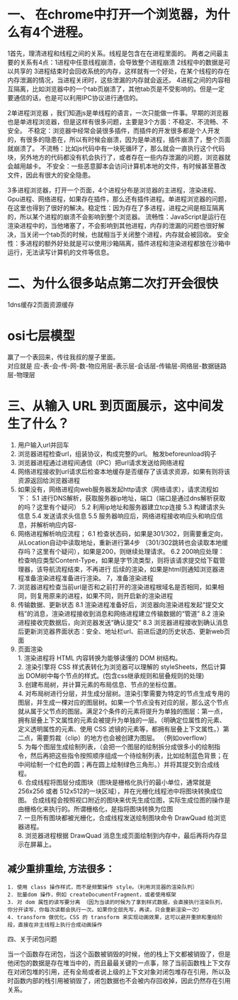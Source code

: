 # 一、 在chrome中打开一个浏览器，为什么有4个进程。
1首先，理清进程和线程之间的关系。线程是包含在在进程里面的。 两者之间最主要的关系有4点：1进程中任意线程崩溃，会导致整个进程崩溃 2线程中的数据是可以共享的 3进程结束时会回收系统的内存，这样就有一个好处，在某个线程的存在内存泄漏的情况，当进程关闭时，这些泄漏的内存就会返还。 4进程之间的内容相互隔离，比如浏览器中的一个tab页崩溃了，其他tab页是不受影响的。但是一定要通信的话，也是可以利用IPC协议进行通信的。

2单进程浏览器 ，我们知道js是单线程的语言，一次只能做一件事。早期的浏览器也是单进程浏览器，但是这样有很多问题，主要是3个方面：不稳定、不流畅、不安全。 不稳定：浏览器中经常会装很多插件，而插件的开发很多都是个人开发的，有很多的隐患在，所以有时候会崩溃，因为是单进程，插件崩溃了，整个页面就崩溃了。 不流畅：比如js代码中有一块死循环了，那么就会一直执行这个代码块，另外地方的代码都没有机会执行了，或者存在一些内存泄漏的问题，浏览器就会越用越卡。 不安全：一些恶意脚本会访问计算机本地的文件，有时候甚至篡改文件，因此有很大的安全隐患。

3多进程浏览器，打开一个页面，4个进程分布是浏览器的主进程，渲染进程、Gpu进程、网络进程，如果存在插件，那么还有插件进程。单进程浏览器的问题，在这里也得到了很好的解决。稳定性：因为存在了多进程，进程之间是相互隔离的，所以某个进程的崩溃不会影响到整个浏览器。 流畅性：JavaScript是运行在渲染进程中的，当他堵塞了，不会影响到其他进程，内存的泄漏的问题也很好解决，当关闭一个tab页的时候，也就相当于关闭整个进程，内存就会被回收。 安全性：多进程的额外好处就是可以使用沙箱隔离，插件进程和渲染进程都放在沙箱中运行，无法读写计算机的文件等信息。
# 二、为什么很多站点第二次打开会很快
1dns缓存2页面资源缓存

# osi七层模型
赢了一个表回来，传往我叔的屋子里面。  
 对应就是 应-表-会-传-网-数-物应用层-表示层-会话层-传输层-网络层-数据链路层-物理层
 
# 三、从输入 URL 到页面展示，这中间发生了什么？  
   1. 用户输入url并回车    
   2. 浏览器进程检查url，组装协议，构成完整的url。 触发beforeunload钩子    
   3. 浏览器进程通过进程间通信（IPC）把url请求发送给网络进程    
   4. 网络进程接收到url请求后检查本地缓存是否缓存了该请求资源，如果有则将该资源返回给浏览器进程   
   5. 如果没有，网络进程向web服务器发起http请求（网络请求），请求流程如下：        5.1 进行DNS解析，获取服务器ip地址，端口（端口是通过dns解析获取的吗？这里有个疑问）        5.2 利用ip地址和服务器建立tcp连接        5.3 构建请求头信息        5.4 发送请求头信息        5.5 服务器响应后，网络进程接收响应头和响应信息，并解析响应内容-   
   6. 网络进程解析响应流程；        6.1 检查状态码，如果是301/302，则需要重定向，从Location自动中读取地址，重新进行第4步            （301/302跳转也会读取本地缓存吗？这里有个疑问），如果是200，则继续处理请求。        6.2 200响应处理：            检查响应类型Content-Type，如果是字节流类型，则将该请求提交给下载管理器，该导航流程结束，不再进行            后续的渲染，如果是html则通知浏览器进程准备渲染进程准备进行渲染。    7，准备渲染进程       
   7. 浏览器进程检查当前url是否和之前打开的渲染进程根域名是否相同，如果相同，则复用原来的进程，如果不同，则开启新的渲染进程   
   8. 传输数据、更新状态        8.1 渲染进程准备好后，浏览器向渲染进程发起“提交文档”的消息，渲染进程接收到消息和网络进程建立传输数据的“管道”        8.2 渲染进程接收完数据后，向浏览器发送“确认提交”        8.3 浏览器进程接收到确认消息后更新浏览器界面状态：安全、地址栏url、前进后退的历史状态、更新web页面   
   9. 页面渲染  
	1. 渲染进程将 HTML 内容转换为能够读懂的 DOM 树结构。                
	2. 渲染引擎将 CSS 样式表转化为浏览器可以理解的 styleSheets，然后计算出 DOM树中每个节点的样式。(包含css继承规则和层叠规则的处理)  
	3. 创建布局树，并计算元素的布局信息、节点的坐标位置。  
	4. 对布局树进行分层，并生成分层树。渲染引擎需要为特定的节点生成专用的图层，并生成一棵对应的图层树。如果一个节点没有对应的层，那么这个节点就从属于父节点的图层。满足2个条件的元素将提升为单独的图层：第一点，拥有层叠上下文属性的元素会被提升为单独的一层。（明确定位属性的元素、定义透明属性的元素、使用 CSS 滤镜的元素等，都拥有层叠上下文属性。）第二点，需要剪裁（clip）的地方也会被创建为图层。 （例如overflow）  
	5. 为每个图层生成绘制列表，（会把一个图层的绘制拆分成很多小的绘制指令，然后再把这些指令按照顺序组成一个待绘制列表，比如绘制蓝色背景；在中间绘制一个红色的圆；再在圆上绘制绿色三角形。）并将其提交到合成线程。  
	6. 合成线程将图层分成图块（图块是栅格化执行的最小单位，通常就是256x256 或者 512x512的一块区域），并在光栅化线程池中将图块转换成位图。 合成线程会按照视口附近的图块来优先生成位图，实际生成位图的操作是由栅格化来执行的。所谓栅格化，是指将图块转换为位图  
	7. 一旦所有图块都被光栅化，合成线程发送绘制图块命令 DrawQuad 给浏览器进程。  
	8. 浏览器进程根据 DrawQuad 消息生成页面绘制到内存中，最后再将内存显示在屏幕上。

## 减少重排重绘, 方法很多：
	1. 使用 class 操作样式，而不是频繁操作 style。（利用浏览器的渲染队列）
	2. 批量dom 操作，例如 createDocumentFragment，或者使用框架
	3. 对 dom 属性的读写要分离 （因为当读的时候为了拿到样式数据，会直接执行渲染队列，你分开读写，你每次读都会执行一次。如果你全部先写，再读，只会重新渲染一次）
	4. transform 做优化。CSS 的 transform 来实现动画效果，这可以避开重排和重绘阶段，直接在非主线程上执行合成动画操作

四、关于闭包问题

当一个函数存在闭包，当这个函数被销毁的时候，他的栈上下文都被销毁了，但是他闭包的数据是存在堆当中的，而且最最关键的一点事，除了当前函数栈上下文存在对闭包堆的引用，还有全局或者说上级的上下文对象对闭包堆存在引用，所以及时函数内部的栈引用被销毁了，闭包数据也不会被内存回收掉，因此仍然存在引用关系。